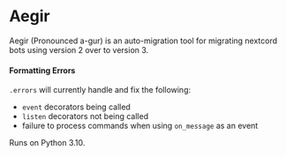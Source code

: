 # Aegir

Aegir (Pronounced a-gur) is an auto-migration tool for migrating nextcord bots using version 2 over to version 3.

#### Formatting Errors

`.errors` will currently handle and fix the following:

- `event` decorators being called
- `listen` decorators not being called
- failure to process commands when using `on_message` as an event

Runs on Python 3.10.
